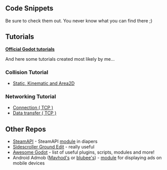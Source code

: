 ## Code Snippets
Be sure to check them out. You never know what you can find there ;)

## Tutorials  
**[Official Godot tutorials](http://docs.godotengine.org/en/latest/#sec-tutorials)**  
  
And here some tutorials created most likely by me...  
  
### Collision Tutorial  
* [Static, Kinematic and Area2D](https://github.com/Kermer/Godot/tree/master/Tutorials/tut_simple_collisions.md)  
  
### Networking Tutorial
* [Connection ( TCP )](https://github.com/Kermer/Godot/tree/master/Tutorials/tut_tcp_connection.md)  
* [Data transfer ( TCP )](https://github.com/Kermer/Godot/tree/master/Tutorials/tut_tcp_data_transfer.md)   
  
## Other Repos
* [SteamAPI](https://github.com/Kermer/GodotSteam) - SteamAPI [module](http://docs.godotengine.org/en/latest/reference/custom_modules_in_c++.html#modules) in diapers
* [Sidescroller Ground Edit](https://github.com/UgisBrekis/Godot-resources/tree/master/Sidescroller_ground_edit) - really useful
* [Awesome Godot](https://github.com/Calinou/awesome-godot#awesome-godot-) - list of useful plugins, scripts, modules and more!
* Android Admob ([Mavhod's](https://github.com/Mavhod/GodotAdmob) or [blubee's](https://github.com/teamblubee/bbAdmob)) - [module](http://docs.godotengine.org/en/latest/reference/custom_modules_in_c++.html#modules) for displaying ads on mobile devices
  
